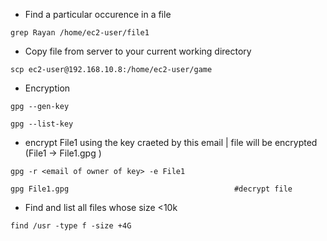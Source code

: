 - Find a particular occurence in a file
```
grep Rayan /home/ec2-user/file1            
```

- Copy file from server to your current working directory
```
scp ec2-user@192.168.10.8:/home/ec2-user/game
```

- Encryption
```
gpg --gen-key
```
```
gpg --list-key
```
- encrypt File1 using the key craeted by this email | file will be encrypted (File1 -> File1.gpg )
```
gpg -r <email of owner of key> -e File1        
```
```
gpg File1.gpg                                     #decrypt file
```
- Find and list all files whose size <10k
```
find /usr -type f -size +4G
```

